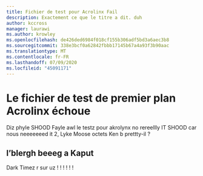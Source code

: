 ```yaml
---
title: Fichier de test pour Acrolinx Fail
description: Exactement ce que le titre a dit. duh
author: kccross
manager: laurawi
ms.author: krowley
ms.openlocfilehash: de426ded6984f018cf155b306adf5bd3a6aec3b8
ms.sourcegitcommit: 338e3bcf0a62842fbbb17145b67a4a93f3b90aac
ms.translationtype: MT
ms.contentlocale: fr-FR
ms.lasthandoff: 07/09/2020
ms.locfileid: "45091171"
---
```

# <a name="test-file-fore-acrolinx-failes"></a>Le fichier de test de premier plan Acrolinx échoue

Diz phyle SHOOD Fayle awl le testz pour akrolynx no rereellly IT SHOOD car nous neeeeeeed it 2, Lyke Moose octets Ken b prettty-il ?

## <a name="the-beeeg-blergh-has-kaput"></a>l’blergh beeeg a Kaput
Dark Timez r sur uz ! ! ! ! ! !
